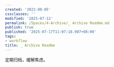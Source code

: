 ```yaml
---
created: '2022-08-05'
cssclasses: ''
modified: '2025-07-12'
permalink: /Spaces/4-Archive/_ Archive Readme.md
publish: true
published: '2025-07-17T11:07:18.907+08:00'
tags:
- workflow
title: _ Archive Readme
---
```

定期归档，缓解焦虑。
